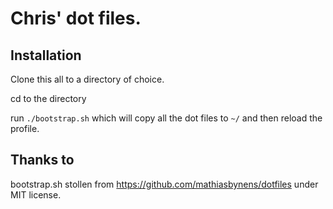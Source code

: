 # Chris' dot files.

## Installation
Clone this all to a directory of choice.

cd to the directory

run `./bootstrap.sh` which will copy all the dot files to `~/` and then reload the profile.

## Thanks to
bootstrap.sh stollen from https://github.com/mathiasbynens/dotfiles under MIT license.
